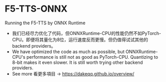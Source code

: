 # F5-TTS-ONNX
Running the F5-TTS  by ONNX Runtime
- 我们已经尽力优化了代码，但ONNXRuntime-CPU的性能仍然不如PyTorch-CPU。即便将其量化为8位，运行速度反而更慢。但仍值得试试其他的backend providers。
- We have optimized the code as much as possible, but ONNXRuntime-CPU's performance is still not as good as PyTorch-CPU. Quantizing to 8-bit makes it even slower. It is still worth trying other backend providers.
- See more 看更多項目 -> https://dakeqq.github.io/overview/
